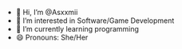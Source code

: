 - 👋 Hi, I’m @Asxxmii
- 👀 I’m interested in Software/Game Development
- 🌱 I’m currently learning programming
- 😄 Pronouns: She/Her

<!---
Asxxmii/Asxxmii is a ✨ special ✨ repository because its `README.md` (this file) appears on your GitHub profile.
You can click the Preview link to take a look at your changes.
--->

